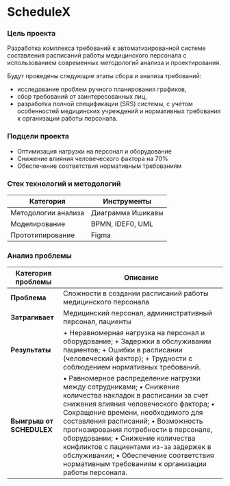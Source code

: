 # ScheduleX #


### **Цель проекта** ###

Разработка комплекса требований к автоматизированной системе составления расписаний работы медицинского персонала с использованием современных методологий 
анализа и проектирования. 

Будут проведены следующие этапы сбора и анализа требований:
- исследование проблем ручного планирования графиков,
- сбор требований от  заинтересованных лиц,
- разработка полной спецификации (SRS) системы, с учетом особенностей медицинских учреждений и нормативных требования к организации работы персонала.

### **Подцели проекта** ###

- Оптимизация нагрузки на персонал и оборудование
- Снижение влияния человеческого фактора на 70% 
- Обеспечение соответствия нормативным требованиям

### Стек технологий и методологий

| Категория | Инструменты |
|-----------|-------------|
| Методологии анализа | Диаграмма Ишикавы |
| Моделирование | BPMN, IDEF0, UML |
| Прототипирование | Figma |

### Анализ проблемы

| Категория проблемы | Описание |
|---|---|
| **Проблема** | Сложности в создании расписаний работы медицинского персонала |
| **Затрагивает** | Медицинский персонал, административный персонал, пациенты |
| **Результаты** |  + Неравномерная нагрузка на персонал и оборудование; + Задержки в обслуживании пациентов; + Ошибки в расписании (человеческий фактор); + Трудности с соблюдением нормативных требований. |
| **Выигрыш от SCHEDULEX** | • Равномерное распределение нагрузки между сотрудниками; • Снижение количества накладок в расписании за счет снижения влияния человеческого фактора; • Сокращение времени, необходимого для составления расписаний; • Возможность прогнозирования потребности в персонале, оборудовании; • Снижение количества конфликтов с пациентами из-за задержек в обслуживании; • Обеспечение соответствия нормативным требованиям к организации работы персонала. |



